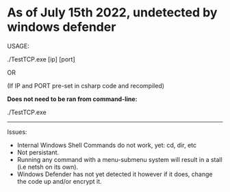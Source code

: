 <h1>As of July 15th 2022, undetected by windows defender</h1>

<body>
USAGE:

./TestTCP.exe [ip] [port]

OR

(If IP and PORT pre-set in csharp code and recompiled)

<b>Does not need to be ran from command-line:</b>

./TestTCP.exe

--------------------------------------------------------

Issues:

- Internal Windows Shell Commands do not work, yet: cd, dir, etc
- Not persistant.
- Running any command with a menu-submenu system will result in a stall (i.e netsh on its own).
- Windows Defender has not yet detected it however if it does, change the code up and/or encrypt it.

</body>
